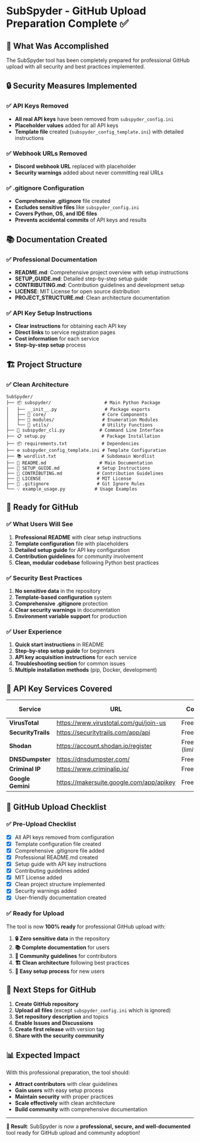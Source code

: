 # SubSpyder - GitHub Upload Preparation Complete ✅

## 🎯 What Was Accomplished

The SubSpyder tool has been completely prepared for professional GitHub upload with all security and best practices implemented.

## 🔒 Security Measures Implemented

### ✅ API Keys Removed
- **All real API keys** have been removed from `subspyder_config.ini`
- **Placeholder values** added for all API keys
- **Template file** created (`subspyder_config_template.ini`) with detailed instructions

### ✅ Webhook URLs Removed
- **Discord webhook URL** replaced with placeholder
- **Security warnings** added about never committing real URLs

### ✅ .gitignore Configuration
- **Comprehensive .gitignore** file created
- **Excludes sensitive files** like `subspyder_config.ini`
- **Covers Python, OS, and IDE files**
- **Prevents accidental commits** of API keys and results

## 📚 Documentation Created

### ✅ Professional Documentation
- **README.md**: Comprehensive project overview with setup instructions
- **SETUP_GUIDE.md**: Detailed step-by-step setup guide
- **CONTRIBUTING.md**: Contribution guidelines and development setup
- **LICENSE**: MIT License for open source distribution
- **PROJECT_STRUCTURE.md**: Clean architecture documentation

### ✅ API Key Setup Instructions
- **Clear instructions** for obtaining each API key
- **Direct links** to service registration pages
- **Cost information** for each service
- **Step-by-step setup** process

## 🏗️ Project Structure

### ✅ Clean Architecture
```
SubSpyder/
├── 📦 subspyder/                    # Main Python Package
│   ├── __init__.py                  # Package exports
│   ├── 📁 core/                     # Core Components
│   ├── 📁 modules/                  # Enumeration Modules
│   └── 📁 utils/                    # Utility Functions
├── 🚀 subspyder_cli.py             # Command Line Interface
├── 📋 setup.py                     # Package Installation
├── 📦 requirements.txt             # Dependencies
├── ⚙️ subspyder_config_template.ini # Template Configuration
├── 📚 wordlist.txt                 # Subdomain Wordlist
├── 📖 README.md                    # Main Documentation
├── 🔧 SETUP_GUIDE.md              # Setup Instructions
├── 🤝 CONTRIBUTING.md             # Contribution Guidelines
├── 📄 LICENSE                     # MIT License
├── 🚫 .gitignore                  # Git Ignore Rules
└── 💡 example_usage.py           # Usage Examples
```

## 🚀 Ready for GitHub

### ✅ What Users Will See
1. **Professional README** with clear setup instructions
2. **Template configuration** file with placeholders
3. **Detailed setup guide** for API key configuration
4. **Contribution guidelines** for community involvement
5. **Clean, modular codebase** following Python best practices

### ✅ Security Best Practices
1. **No sensitive data** in the repository
2. **Template-based configuration** system
3. **Comprehensive .gitignore** protection
4. **Clear security warnings** in documentation
5. **Environment variable support** for production

### ✅ User Experience
1. **Quick start instructions** in README
2. **Step-by-step setup guide** for beginners
3. **API key acquisition instructions** for each service
4. **Troubleshooting section** for common issues
5. **Multiple installation methods** (pip, Docker, development)

## 🔑 API Key Services Covered

| Service | URL | Cost | Setup Instructions |
|---------|-----|------|-------------------|
| **VirusTotal** | https://www.virustotal.com/gui/join-us | Free | ✅ Included |
| **SecurityTrails** | https://securitytrails.com/app/api | Free tier | ✅ Included |
| **Shodan** | https://account.shodan.io/register | Free (limited) | ✅ Included |
| **DNSDumpster** | https://dnsdumpster.com/ | Free | ✅ Included |
| **Criminal IP** | https://www.criminalip.io/ | Free tier | ✅ Included |
| **Google Gemini** | https://makersuite.google.com/app/apikey | Free | ✅ Included |

## 🎉 GitHub Upload Checklist

### ✅ Pre-Upload Checklist
- [x] All API keys removed from configuration
- [x] Template configuration file created
- [x] Comprehensive .gitignore file added
- [x] Professional README.md created
- [x] Setup guide with API key instructions
- [x] Contributing guidelines added
- [x] MIT License added
- [x] Clean project structure implemented
- [x] Security warnings added
- [x] User-friendly documentation created

### ✅ Ready for Upload
The tool is now **100% ready** for professional GitHub upload with:

1. **🔒 Zero sensitive data** in the repository
2. **📚 Complete documentation** for users
3. **🤝 Community guidelines** for contributors
4. **🏗️ Clean architecture** following best practices
5. **🚀 Easy setup process** for new users

## 🚀 Next Steps for GitHub

1. **Create GitHub repository**
2. **Upload all files** (except `subspyder_config.ini` which is ignored)
3. **Set repository description** and topics
4. **Enable Issues and Discussions**
5. **Create first release** with version tag
6. **Share with the security community**

## 📊 Expected Impact

With this professional preparation, the tool should:

- **Attract contributors** with clear guidelines
- **Gain users** with easy setup process
- **Maintain security** with proper practices
- **Scale effectively** with clean architecture
- **Build community** with comprehensive documentation

---

**🎯 Result**: SubSpyder is now a **professional, secure, and well-documented** tool ready for GitHub upload and community adoption! 
